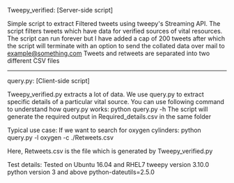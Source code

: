 Tweepy_verified: [Server-side script]

Simple script to extract Filtered tweets using tweepy's Streaming API.
The script filters tweets which have data for verified sources of vital resources.
The script can run forever but I have added a cap of 200 tweets after which the script will terminate with an option to send the collated data over mail to example@something.com
Tweets and retweets are separated into two different CSV files
____________________________________________________________________________________________________________________________________________________________________
query.py: [Client-side script]

Tweepy_verified.py extracts a lot of data. We use query.py to extract specific details of a particular vital source.
You can use following command to understand how query.py works:
python query.py -h
The script will generate the required output in Required_details.csv in the same folder

Typical use case: If we want to search for oxygen cylinders:
python query.py -l oxygen -c ./Retweets.csv

Here, Retweets.csv is the file which is generated by Tweepy_verified.py

Test details:
Tested on Ubuntu 16.04 and RHEL7
tweepy version 3.10.0
python version 3 and above
python-dateutils=2.5.0
